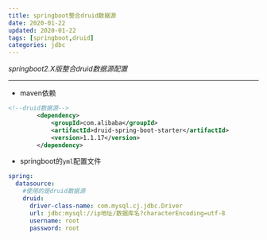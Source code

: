 ```yaml
---
title: springboot整合druid数据源
date: 2020-01-22 
updated: 2020-01-22 
tags: [springboot,druid]
categories: jdbc
---
```


 *springboot2.X版整合druid数据源配置*

<!-- more -->

---

- maven依赖

```xml
<!--druid数据源-->
        <dependency>
            <groupId>com.alibaba</groupId>
            <artifactId>druid-spring-boot-starter</artifactId>
            <version>1.1.17</version>
        </dependency>
```

- springboot的`yml`配置文件

```yml
spring:
  datasource:
    #使用的是druid数据源
    druid:
      driver-class-name: com.mysql.cj.jdbc.Driver
      url: jdbc:mysql://ip地址/数据库名?characterEncoding=utf-8
      username: root
      password: root
```

